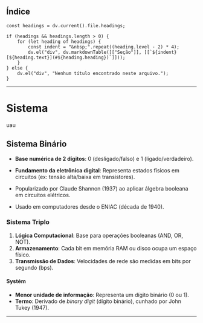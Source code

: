 ## Índice
```dataviewjs
const headings = dv.current().file.headings;

if (headings && headings.length > 0) {
    for (let heading of headings) {
        const indent = "&nbsp;".repeat((heading.level - 2) * 4);
        dv.el("div", dv.markdownTable([["Seção"]], [[`${indent} [${heading.text}](#${heading.heading})`]]));
    }
} else {
    dv.el("div", "Nenhum título encontrado neste arquivo.");
}

```


---
# Sistema
uau

## Sistema Binário

- **Base numérica de 2 dígitos**: 0 (desligado/falso) e 1 (ligado/verdadeiro).  
- **Fundamento da eletrônica digital**: Representa estados físicos em circuitos (ex: tensão alta/baixa em transistores).  

- Popularizado por Claude Shannon (1937) ao aplicar álgebra booleana em circuitos elétricos.  
- Usado em computadores desde o ENIAC (década de 1940).  
### Sistema Triplo

1. **Lógica Computacional**: Base para operações booleanas (AND, OR, NOT).  
2. **Armazenamento**: Cada bit em memória RAM ou disco ocupa um espaço físico.  
3. **Transmissão de Dados**: Velocidades de rede são medidas em bits por segundo (bps).  
 
#### Systém

- **Menor unidade de informação**: Representa um dígito binário (0 ou 1).  
- **Termo**: Derivado de *binary digit* (dígito binário), cunhado por John Tukey (1947).  


---



